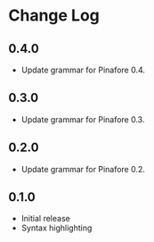 # Change Log

## 0.4.0
- Update grammar for Pinafore 0.4.

## 0.3.0
- Update grammar for Pinafore 0.3.

## 0.2.0
- Update grammar for Pinafore 0.2.

## 0.1.0
- Initial release
- Syntax highlighting
